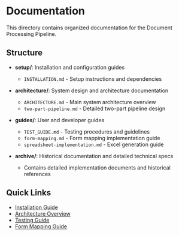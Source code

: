 # Documentation

This directory contains organized documentation for the Document Processing Pipeline.

## Structure

- **setup/**: Installation and configuration guides
  - `INSTALLATION.md` - Setup instructions and dependencies
  
- **architecture/**: System design and architecture documentation
  - `ARCHITECTURE.md` - Main system architecture overview
  - `two-part-pipeline.md` - Detailed two-part pipeline design
  
- **guides/**: User and developer guides
  - `TEST_GUIDE.md` - Testing procedures and guidelines
  - `form-mapping.md` - Form mapping implementation guide
  - `spreadsheet-implementation.md` - Excel generation guide
  
- **archive/**: Historical documentation and detailed technical specs
  - Contains detailed implementation documents and historical references

## Quick Links

- [Installation Guide](setup/INSTALLATION.md)
- [Architecture Overview](architecture/ARCHITECTURE.md)
- [Testing Guide](guides/TEST_GUIDE.md)
- [Form Mapping Guide](guides/form-mapping.md)